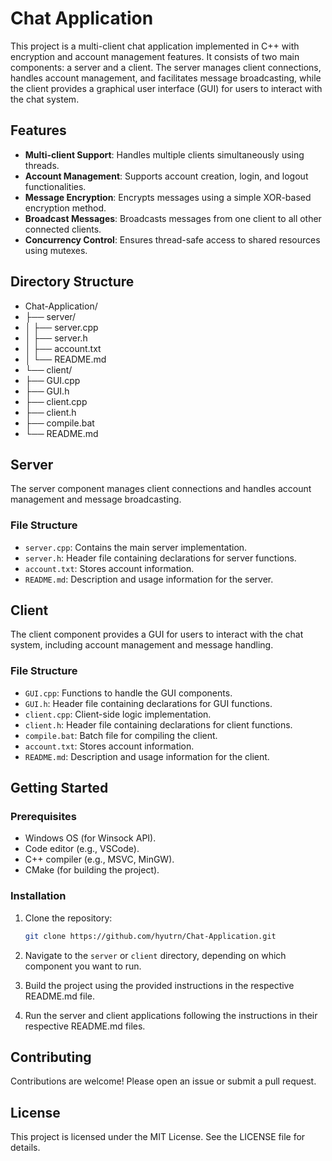 # Chat Application

This project is a multi-client chat application implemented in C++ with encryption and account management features. It consists of two main components: a server and a client. The server manages client connections, handles account management, and facilitates message broadcasting, while the client provides a graphical user interface (GUI) for users to interact with the chat system.

## Features

- **Multi-client Support**: Handles multiple clients simultaneously using threads.
- **Account Management**: Supports account creation, login, and logout functionalities.
- **Message Encryption**: Encrypts messages using a simple XOR-based encryption method.
- **Broadcast Messages**: Broadcasts messages from one client to all other connected clients.
- **Concurrency Control**: Ensures thread-safe access to shared resources using mutexes.

## Directory Structure

- Chat-Application/
- ├── server/
- │ ├── server.cpp
- │ ├── server.h
- │ ├── account.txt
- │ └── README.md
- └── client/
- ├── GUI.cpp
- ├── GUI.h
- ├── client.cpp
- ├── client.h
- ├── compile.bat
- └── README.md


## Server

The server component manages client connections and handles account management and message broadcasting.

### File Structure

- `server.cpp`: Contains the main server implementation.
- `server.h`: Header file containing declarations for server functions.
- `account.txt`: Stores account information.
- `README.md`: Description and usage information for the server.

## Client

The client component provides a GUI for users to interact with the chat system, including account management and message handling.

### File Structure

- `GUI.cpp`: Functions to handle the GUI components.
- `GUI.h`: Header file containing declarations for GUI functions.
- `client.cpp`: Client-side logic implementation.
- `client.h`: Header file containing declarations for client functions.
- `compile.bat`: Batch file for compiling the client.
- `account.txt`: Stores account information.
- `README.md`: Description and usage information for the client.

## Getting Started

### Prerequisites

- Windows OS (for Winsock API).
- Code editor (e.g., VSCode).
- C++ compiler (e.g., MSVC, MinGW).
- CMake (for building the project).

### Installation

1. Clone the repository:

    ```bash
    git clone https://github.com/hyutrn/Chat-Application.git
    ```

2. Navigate to the `server` or `client` directory, depending on which component you want to run.
3. Build the project using the provided instructions in the respective README.md file.
4. Run the server and client applications following the instructions in their respective README.md files.

## Contributing

Contributions are welcome! Please open an issue or submit a pull request.

## License

This project is licensed under the MIT License. See the LICENSE file for details.
